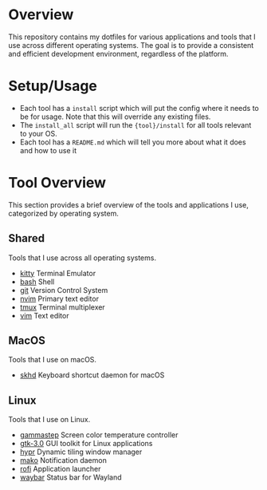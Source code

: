 # Overview

This repository contains my dotfiles for various applications and tools that I use across different operating systems. The goal is to provide a consistent and efficient development environment, regardless of the platform.

# Setup/Usage

- Each tool has a `install` script which will put the config where it needs to be for usage. Note that this will override any existing files.
- The `install_all` script will run the `{tool}/install` for all tools relevant to your OS.
- Each tool has a `README.md` which will tell you more about what it does and how to use it

# Tool Overview

This section provides a brief overview of the tools and applications I use, categorized by operating system.

## Shared

Tools that I use across all operating systems.
- [kitty](https://sw.kovidgoyal.net/kitty/) Terminal Emulator
- [bash](https://www.gnu.org/software/bash/) Shell
- [git](https://git-scm.com/) Version Control System
- [nvim](https://neovim.io/) Primary text editor
- [tmux](https://github.com/tmux/tmux) Terminal multiplexer
- [vim](https://www.vim.org/) Text editor

## MacOS

Tools that I use on macOS.
- [skhd](https://github.com/koekeishiya/skhd) Keyboard shortcut daemon for macOS

## Linux

Tools that I use on Linux.
- [gammastep](https://gitlab.com/chinstrap/gammastep) Screen color temperature controller
- [gtk-3.0](https://docs.gtk.org/gtk3/) GUI toolkit for Linux applications
- [hypr](https://hyprland.org/) Dynamic tiling window manager
- [mako](https://github.com/emersion/mako) Notification daemon
- [rofi](https://github.com/davatorium/rofi) Application launcher
- [waybar](https://github.com/Alexays/Waybar) Status bar for Wayland
